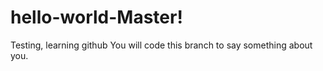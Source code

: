 # hello-world-Master!
Testing, learning github
You will code this branch to say something about you.
